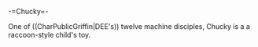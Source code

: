 -=Chucky=-

One of ((CharPublicGriffin|DEE's)) twelve machine disciples, Chucky is a a raccoon-style child's toy.
